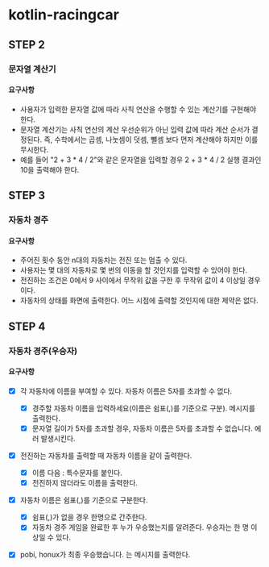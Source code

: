 # kotlin-racingcar

## STEP 2
### 문자열 계산기

#### 요구사항
- 사용자가 입력한 문자열 값에 따라 사칙 연산을 수행할 수 있는 계산기를 구현해야 한다.
- 문자열 계산기는 사칙 연산의 계산 우선순위가 아닌 입력 값에 따라 계산 순서가 결정된다. 즉, 수학에서는 곱셈, 나눗셈이 덧셈, 뺄셈 보다 먼저 계산해야 하지만 이를 무시한다.
- 예를 들어 "2 + 3 * 4 / 2"와 같은 문자열을 입력할 경우 2 + 3 * 4 / 2 실행 결과인 10을 출력해야 한다.

## STEP 3
### 자동차 경주

#### 요구사항
- 주어진 횟수 동안 n대의 자동차는 전진 또는 멈출 수 있다.
- 사용자는 몇 대의 자동차로 몇 번의 이동을 할 것인지를 입력할 수 있어야 한다.
- 전진하는 조건은 0에서 9 사이에서 무작위 값을 구한 후 무작위 값이 4 이상일 경우이다.
- 자동차의 상태를 화면에 출력한다. 어느 시점에 출력할 것인지에 대한 제약은 없다.


## STEP 4 
### 자동차 경주(우승자)

#### 요구사항
- [x] 각 자동차에 이름을 부여할 수 있다. 자동차 이름은 5자를 초과할 수 없다.
    - [x] 경주할 자동차 이름을 입력하세요(이름은 쉼표(,)를 기준으로 구분). 메시지를 출력한다.
    - [x] 문자열 길이가 5자를 초과할 경우, 자동차 이름은 5자를 초과할 수 없습니다. 에러 발생시킨다. 
- [x] 전진하는 자동차를 출력할 때 자동차 이름을 같이 출력한다. 
    - [x] 이름 다음 : 특수문자를 붙인다.
    - [x] 전진하지 않더라도 이름을 출력한다.
- [x] 자동차 이름은 쉼표(,)를 기준으로 구분한다.
    - [x] 쉼표(,)가 없을 경우 한명으로 간주한다.  
    - [x] 자동차 경주 게임을 완료한 후 누가 우승했는지를 알려준다. 우승자는 한 명 이상일 수 있다.
- [x] pobi, honux가 최종 우승했습니다. 는 메시지를 출력한다. 


